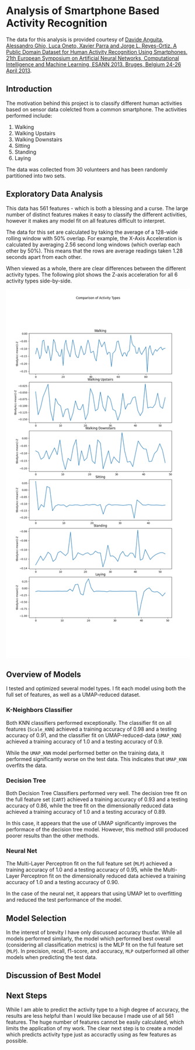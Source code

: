 # Analysis of Smartphone Based Activity Recognition 

The data for this analysis is provided courtesy of [Davide Anguita, Alessandro Ghio, Luca Oneto, Xavier Parra and Jorge L. Reyes-Ortiz. A Public Domain Dataset for Human Activity Recognition Using Smartphones. 21th European Symposium on Artificial Neural Networks, Computational Intelligence and Machine Learning, ESANN 2013. Bruges, Belgium 24-26 April 2013](https://archive.ics.uci.edu/dataset/240/human+activity+recognition+using+smartphones). 

## Introduction 

The motivation behind this project is to classify different human activities based on sensor data colelcted from a common smartphone. The activities performed include: 

1. Walking 
2. Walking Upstairs 
3. Walking Downstairs 
4. Sitting 
5. Standing 
6. Laying 

The data was collected from 30 volunteers and has been randomly partitioned into two sets. 


## Exploratory Data Analysis 

This data has $561$ features - which is both a blessing and a curse. The large number of distinct features makes it easy to classify the different activities, however it makes any model fit on all features difficult to interpret. 

The data for this set are calculated by taking the average of a $128$-wide rolling window with $50\%$ overlap. For example, the X-Axis Acceleration is calculated by averaging $2.56$ second long windows (which overlap each other by $50\%$). This means that the rows are average readings taken $1.28$ seconds apart from each other. 

When viewed as a whole, there are clear differences between the different activity types. The following plot shows the Z-axis acceleration for all 6 activity types side-by-side. 

<!-- Insert image of activity plots -->
![Z-axis acceleration for all activities](/images/Activities.png)




## Overview of Models 

I tested and optimized several model types. I fit each model using both the full set of features, as well as a UMAP-reduced dataset. 

### K-Neighbors Classifier 

Both KNN classifiers performed exceptionally. The classifier fit on all features (`Scale_KNN`) achieved a training accuracy of $0.98$ and a testing accuracy of $0.91$, and the classifier fit on UMAP-reduced-data (`UMAP_KNN`) achieved a training accuracy of $1.0$ and a testing accuracy of $0.9$. 

While the `UMAP_KNN` model performed better on the training data, it performed significantly worse on the test data. This indicates that `UMAP_KNN` overfits the data. 

### Decision Tree 

Both Decision Tree Classifiers performed very well. The decision tree fit on the full feature set (`CART`) achieved a training accuracy of $0.93$ and a testing accuracy of $0.86$, while the tree fit on the dimensionally reduced data achieved a training accuracy of $1.0$ and a testing accuracy of $0.89$. 

In this case, it appears that the use of UMAP significantly improves the performace of the decision tree model. However, this method still produced poorer results than the other methods. 

### Neural Net 

The Multi-Layer Perceptron fit on the full feature set (`MLP`) achieved a training accuracy of $1.0$ and a testing accuracy of $0.95$, while the Multi-Layer Perceptron fit on the dimensionally reduced data achieved a training accuracy of $1.0$ and a testing accuracy of $0.90$. 

In the case of the neural net, it appears that using UMAP let to overfitting and reduced the test performance of the model. 


## Model Selection 

In the interest of brevity I have only discussed accuracy thusfar. While all models performed similarly, the model which performed best overall (considering all classification metrics) is the MLP fit on the full feature set (`MLP`). In precision, recall, f1-score, and accuracy, `MLP` outperformed all other models when predicting the test data. 


## Discussion of Best Model 




## Next Steps 

While I am able to predict the activity type to a high degree of accuracy, the results are less helpful than I would like because I made use of all $561$ features. The huge number of features cannot be easily calculated, which limits the application of my work. The clear next step is to create a model which predicts activity type just as accuractly using as few features as possible. 
